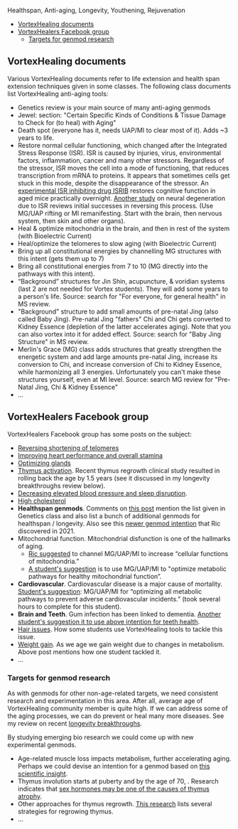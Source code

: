 Healthspan, Anti-aging, Longevity, Youthening, Rejuvenation
<!-- TOC -->

- [VortexHealing documents](#vortexhealing-documents)
- [VortexHealers Facebook group](#vortexhealers-facebook-group)
    - [Targets for genmod research](#targets-for-genmod-research)

<!-- /TOC -->
## VortexHealing documents

Various VortexHealing documents refer to life extension and health span extension techniques given in some classes. The following class documents list VortexHealing anti-aging tools:

- Genetics review is your main source of many anti-aging genmods
- Jewel: section: "Certain Specific Kinds of Conditions & Tissue Damage to Check for (to heal) with Aging"
- Death spot (everyone has it, needs UAP/MI to clear most of it). Adds ~3 years to life.
- Restore normal cellular functioning, which changed after the Integrated Stress Response (ISR). ISR is caused by injuries, virus, environmental factors, inflammation, cancer and many other stressors. Regardless of the stressor, ISR moves the cell into a mode of functioning, that reduces transcription from mRNA to proteins. It appears that sometimes cells get stuck in this mode, despite the disappearance of the stressor. An [experimental ISR inhibiting drug ISRIB](https://www.ucsf.edu/news/2020/12/419201/drug-reverses-age-related-mental-decline-within-days) restores cognitive function in aged mice practically overnight. [Another study](https://pubmed.ncbi.nlm.nih.gov/31913484/) on neural degeneration due to ISR reviews initial successes in reversing this process. 
(Use MG/UAP rifting or MI remanifesting. Start with the brain, then nervous system, then skin and other organs). 
- Heal & optimize mitochondria in the brain, and then in rest of the system (with Bioelectric Current)
- Heal/optimize the telomeres to slow aging (with Bioelectric Current)
- Bring up all constitutional energies by channelling MG structures with this intent (gets them up to 7)
- Bring all constitutional energies from 7 to 10 (MG directly into the pathways with this intent).
- “Background” structures for Jin Shin, acupuncture, & voridian systems (last 2 are not needed for Vortex students). They will add some years to a person's life. Source: search for "For everyone, for general health" in MS review.
- "Background" structure to add small amounts of pre-natal Jing (also called Baby Jing).  Pre-natal Jing "fathers" Chi and Chi gets converted to Kidney Essence (depletion of the latter accelerates aging). Note that you can also vortex into it for added effect. Source: search for "Baby Jing Structure" in MS review.
- Merlin's Grace (MG) class adds structures that greatly strengthen the energetic system and add large amounts pre-natal Jing, increase its conversion to Chi, and increase conversion of Chi to Kidney Essence, while harmonizing all 3 energies. Unfortunately you can't make these structures yourself, even at MI level. Source: search MG review for "Pre-Natal Jing, Chi & Kidney Essence"
- ...

## VortexHealers Facebook group

VortexHealers Facebook group has some posts on the subject:

- [Reversing shortening of telomeres](https://www.facebook.com/groups/vortexhealers/posts/1061656497234298/)
- [Improving heart performance and overall stamina](https://www.facebook.com/groups/vortexhealers/posts/1982412285158710)
- [Optimizing glands](https://www.facebook.com/groups/vortexhealers/posts/964449080288374)
- [Thymus activation](https://www.facebook.com/groups/vortexhealers/posts/3395590063840918/?comment_id=3395669413832983). Recent thymus regrowth clinical study resulted in rolling back the age by 1.5 years (see it discussed in my longevity breakthroughs review below). 
- [Decreasing elevated blood pressure and sleep disruption](https://www.facebook.com/groups/vortexhealers/posts/3013750192024909). 
- [High cholesterol](https://www.facebook.com/groups/vortexhealers/posts/4051276051605646/)
- **Healthspan genmods**. Comments on [this post](https://www.facebook.com/groups/vortexhealers/posts/5159360644130509) mention the list given in Genetics class and also list a bunch of additional genmods for healthspan / longevity. Also see this [newer genmod intention](https://www.facebook.com/groups/vortexhealers/posts/4051276051605646/) that Ric discovered in 2021.
- Mitochondrial function. Mitochondrial disfunction is one of the hallmarks of aging.
    - [Ric suggested](https://www.facebook.com/groups/vortexhealers/posts/1976970349036237/?comment_id=1982038831862722&reply_comment_id=1990152267718045) to channel MG/UAP/MI to increase “cellular functions of mitochondria.”
    - [A student's suggestion](https://www.facebook.com/groups/vortexhealers/posts/1976970349036237?comment_id=1982038831862722&reply_comment_id=2158549697544967) is to use MG/UAP/MI to "optimize metabolic pathways for healthy mitochondrial function”.
- **Cardiovascular**. Cardiovascular disease is a major cause of mortality. [Student's suggestion](https://www.facebook.com/groups/vortexhealers/posts/1976970349036237?comment_id=2157138707686066): MG/UAP/MI for “optimizing all metabolic pathways to prevent adverse cardiovascular incidents.” (took several hours to complete for this student).
- **Brain and Teeth**. Gum infection has been linked to dementia. [Another student's suggestion it to use above intention for teeth health](https://www.facebook.com/groups/vortexhealers/posts/1976970349036237?comment_id=2157138707686066&reply_comment_id=2158136897586247).
- [Hair issues](https://www.facebook.com/groups/vortexhealers/posts/3715113181888603/). How some students use VortexHealing tools to tackle this issue.
- [Weight gain](https://www.facebook.com/groups/vortexhealers/posts/2474420975957836). As we age we gain weight due to changes in metabolism. Above post mentions how one student tackled it.
- ...

### Targets for genmod research

As with genmods for other non-age-related targets, we need consistent research and experimentation in this area. After all, average age of VortexHealing community member is quite high. If we can address some of the aging processes, we can do prevent or heal many more diseases. See my review on recent [longevity breakthroughs](https://github.com/urbien/longevity).

By studying emerging bio research we could come up with new experimental genmods.

- Age-related muscle loss impacts metabolism, further accelerating aging. Perhaps we could devise an intention for a genmod based on [this scientific insight](https://www.facebook.com/groups/vortexhealers/posts/4828086953924548/).
- Thymus involution starts at puberty and by the age of 70, . Research indicates that [sex hormones may be one of the causes of thymus atrophy](https://www.nature.com/articles/srep12895).
- Other approaches for thymus regrowth. [This research](https://www.frontiersin.org/articles/10.3389/fimmu.2021.706244/full) lists several strategies for regrowing thymus.
- ...
